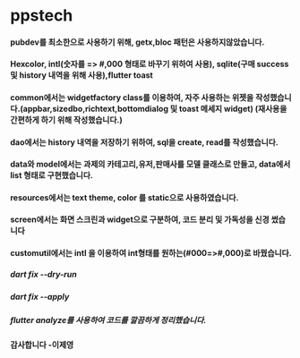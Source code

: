 # ppstech

#### pubdev를 최소한으로 사용하기 위해, getx,bloc 패턴은 사용하지않았습니다.
#### Hexcolor, intl(숫자를 => #,000 형태로 바꾸기 위하여 사용), sqlite(구매 success 및 history 내역을 위해 사용),flutter toast 
#### common에서는 widgetfactory class를 이용하여, 자주 사용하는 위젯을 작성했습니다.(appbar,sizedbo,richtext,bottomdialog 및 toast 메세지 widget) (재사용을 간편하게 하기 위해 작성했습니다.)
#### dao에서는 history 내역을 저장하기 위하여, sql을 create, read를 작성했습니다.
#### data와 model에서는 과제의 카테고리,유저,판매사를 모델 클래스로 만들고, data에서 list 형태로 구현했습니다.
#### resources에서는 text theme, color 를 static으로 사용하였습니다.
#### screen에서는 화면 스크린과 widget으로 구분하여, 코드 분리 및 가독성을 신경 썼습니다
#### customutil에서는 intl 을 이용하여 int형태를 원하는(#000=>#,000)로 바꿨습니다.

##### dart fix --dry-run
##### dart fix --apply
##### flutter analyze를 사용하여 코드를 깔끔하게 정리했습니다.


#### 감사합니다 -이제영
